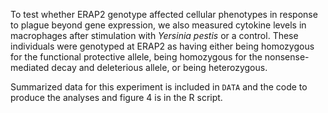 To test whether ERAP2 genotype affected cellular phenotypes in response to plague beyond gene expression, we also measured cytokine levels in macrophages after stimulation with _Yersinia pestis_ or a control. These individuals were genotyped at ERAP2 as having either being homozygous for the functional protective allele, being homozygous for the nonsense-mediated decay and deleterious allele, or being heterozygous. 

Summarized data for this experiment is included in `DATA` and the code to produce the analyses and figure 4 is in the R script. 